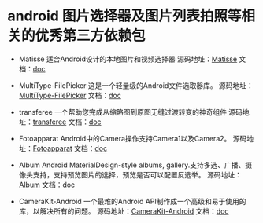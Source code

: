 # android 图片选择器及图片列表拍照等相关的优秀第三方依赖包

* Matisse 适合Android设计的本地图片和视频选择器
源码地址：[Matisse](https://github.com/zhihu/Matisse) 文档：[doc](https://github.com/zhihu/Matisse/blob/master/README.md)

* MultiType-FilePicker 这是一个轻量级的Android文件选取器库。
源码地址：[MultiType-FilePicker](https://github.com/fishwjy/MultiType-FilePicker) 文档：[doc](https://github.com/fishwjy/MultiType-FilePicker/blob/master/README.md)

* transferee 一个帮助您完成从缩略图到原图无缝过渡转变的神奇组件
源码地址：[transferee](https://github.com/Hitomis/transferee) 文档：[doc](https://github.com/Hitomis/transferee/blob/master/README.md)

* Fotoapparat Android中的Camera操作支持Camera1以及Camera2。
源码地址：[Fotoapparat](https://github.com/Fotoapparat/Fotoapparat) 文档：[doc](https://github.com/Fotoapparat/Fotoapparat/blob/master/README.md)


* Album Android MaterialDesign-style albums, gallery.支持多选、广播、摄像头支持，支持预览图片的选择，预览是否可以配置反选举。
源码地址：[Album](https://github.com/yanzhenjie/Album) 文档：[doc](https://github.com/yanzhenjie/Album/blob/master/README.md)

*  CameraKit-Android 一个最难的Android API制作成一个高级和易于使用的库，以解决所有的问题。
源码地址：[CameraKit-Android](https://github.com/wonderkiln/CameraKit-Android) 文档：[doc](https://github.com/wonderkiln/CameraKit-Android/blob/master/README.md)



